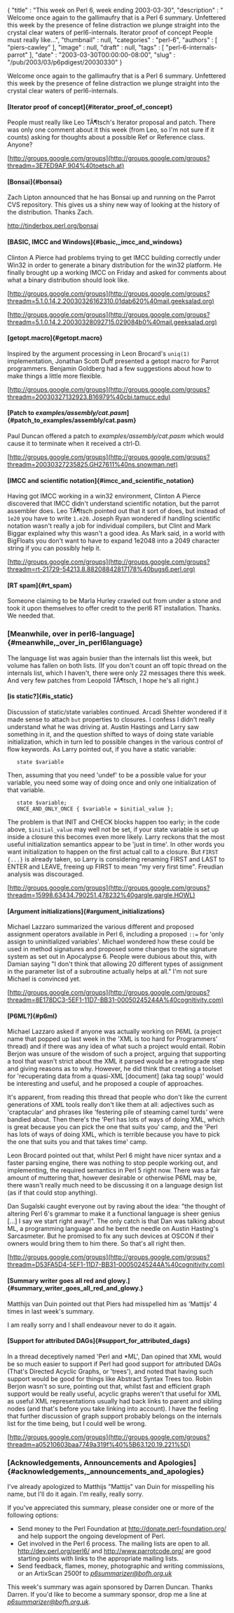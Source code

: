 {
   "title" : "This week on Perl 6, week ending 2003-03-30",
   "description" : " Welcome once again to the gallimaufry that is a Perl 6 summary. Unfettered this week by the presence of feline distraction we plunge straight into the crystal clear waters of perl6-internals. Iterator proof of concept People must really like...",
   "thumbnail" : null,
   "categories" : "perl-6",
   "authors" : [
      "piers-cawley"
   ],
   "image" : null,
   "draft" : null,
   "tags" : [
      "perl-6-internals-parrot"
   ],
   "date" : "2003-03-30T00:00:00-08:00",
   "slug" : "/pub/2003/03/p6pdigest/20030330"
}





Welcome once again to the gallimaufry that is a Perl 6 summary.
Unfettered this week by the presence of feline distraction we plunge
straight into the crystal clear waters of perl6-internals.

#### [Iterator proof of concept]{#iterator_proof_of_concept}

People must really like Leo TÃ¶tsch's Iterator proposal and patch. There
was only one comment about it this week (from Leo, so I'm not sure if it
counts) asking for thoughts about a possible Ref or Reference class.
Anyone?

[http://groups.google.com/groups](http://groups.google.com/groups?threadm=3E7ED9AF.904%40toetsch.at)

#### [Bonsai]{#bonsai}

Zach Lipton announced that he has Bonsai up and running on the Parrot
CVS repository. This gives us a shiny new way of looking at the history
of the distribution. Thanks Zach.

<http://tinderbox.perl.org/bonsai>

#### [BASIC, IMCC and Windows]{#basic,_imcc_and_windows}

Clinton A Pierce had problems trying to get IMCC building correctly
under Win32 in order to generate a binary distribution for the win32
platform. He finally brought up a working IMCC on Friday and asked for
comments about what a binary distribution should look like.

[http://groups.google.com/groups](http://groups.google.com/groups?threadm=5.1.0.14.2.20030326162310.01dab620%40mail.geeksalad.org)

[http://groups.google.com/groups](http://groups.google.com/groups?threadm=5.1.0.14.2.20030328092715.029084b0%40mail.geeksalad.org)

#### [getopt.macro]{#getopt.macro}

Inspired by the argument processing in Leon Brocard's `uniq(1)`
implementation, Jonathan Scott Duff presented a getopt macro for Parrot
programmers. Benjamin Goldberg had a few suggestions about how to make
things a little more flexible.

[http://groups.google.com/groups](http://groups.google.com/groups?threadm=20030327132923.B16979%40cbi.tamucc.edu)

#### [Patch to *examples/assembly/cat.pasm*]{#patch_to_examples/assembly/cat.pasm}

Paul Duncan offered a patch to *examples/assembly/cat.pasm* which would
cause it to terminate when it received a ctrl-D.

[http://groups.google.com/groups](http://groups.google.com/groups?threadm=20030327235825.GH27611%40ns.snowman.net)

#### [IMCC and scientific notation]{#imcc_and_scientific_notation}

Having got IMCC working in a win32 environment, Clinton A Pierce
discovered that IMCC didn't understand scientific notation, but the
parrot assembler does. Leo TÃ¶tsch pointed out that it sort of does, but
instead of `1e20` you have to write `1.e20`. Joseph Ryan wondered if
handling scientific notation wasn't really a job for individual
compilers, but Clint and Mark Biggar explained why this wasn't a good
idea. As Mark said, in a world with BigFloats you don't want to have to
expand 1e2048 into a 2049 character string if you can possibly help it.

[http://groups.google.com/groups](http://groups.google.com/groups?threadm=rt-21729-54213.8.88208842817178%40bugs6.perl.org)

#### [RT spam]{#rt_spam}

Someone claiming to be Marla Hurley crawled out from under a stone and
took it upon themselves to offer credit to the perl6 RT installation.
Thanks. We needed that.

### [Meanwhile, over in perl6-language]{#meanwhile,_over_in_perl6language}

The language list was again busier than the internals list this week,
but volume has fallen on both lists. (If you don't count an off topic
thread on the internals list, which I haven't, there were only 22
messages there this week. And very few patches from Leopold TÃ¶tsch, I
hope he's all right.)

#### [is static?]{#is_static}

Discussion of static/state variables continued. Arcadi Shehter wondered
if it made sense to attach `but` properties to closures. I confess I
didn't really understand what he was driving at. Austin Hastings and
Larry saw something in it, and the question shifted to ways of doing
state variable initialization, which in turn led to possible changes in
the various control of flow keywords. As Larry pointed out, if you have
a static variable:

       state $variable

Then, assuming that you need 'undef' to be a possible value for your
variable, you need some way of doing once and only one initialization of
that variable.

       state $variable;
       ONCE_AND_ONLY_ONCE { $variable = $initial_value };

The problem is that INIT and CHECK blocks happen too early; in the code
above, `$initial_value` may well not be set, if your state variable is
set up inside a closure this becomes even more likely. Larry reckons
that the most useful initialization semantics appear to be 'just in
time'. In other words you want initialization to happen on the first
actual call to a closure. But `FIRST {...}` is already taken, so Larry
is considering renaming FIRST and LAST to ENTER and LEAVE, freeing up
FIRST to mean "my very first time". Freudian analysis was discouraged.

[http://groups.google.com/groups](http://groups.google.com/groups?threadm=15998.63434.790251.478232%40gargle.gargle.HOWL)

#### [Argument initializations]{#argument_initializations}

Michael Lazzaro summarized the various different and proposed assignment
operators available in Perl 6, including a proposed `::=` for 'only
assign to uninitialized variables'. Michael wondered how these could be
used in method signatures and proposed some changes to the signature
system as set out in Apocalypse 6. People were dubious about this, with
Damian saying "I don't think that allowing 20 different types of
assignment in the parameter list of a subroutine actually helps at all."
I'm not sure Michael is convinced yet.

[http://groups.google.com/groups](http://groups.google.com/groups?threadm=8E178DC3-5EF1-11D7-BB31-00050245244A%40cognitivity.com)

#### [P6ML?]{#p6ml}

Michael Lazzaro asked if anyone was actually working on P6ML (a project
name that popped up last week in the 'XML is too hard for Programmers'
thread) and if there was any idea of what such a project would entail.
Robin Berjon was unsure of the wisdom of such a project, arguing that
supporting a tool that wasn't strict about the XML it parsed would be a
retrograde step and giving reasons as to why. However, he did think that
creating a toolset for 'recuperating data from a quasi-XML \[document\]
(aka tag soup)' would be interesting and useful, and he proposed a
couple of approaches.

It's apparent, from reading this thread that people who don't like the
current generations of XML tools really don't like them at all:
adjectives such as 'craptacular' and phrases like 'festering pile of
steaming camel turds' were bandied about. Then there's the 'Perl has
lots of ways of doing XML, which is great because you can pick the one
that suits you' camp, and the 'Perl has lots of ways of doing XML, which
is terrible because you have to pick the one that suits you and that
takes time' camp.

Leon Brocard pointed out that, whilst Perl 6 might have nicer syntax and
a faster parsing engine, there was nothing to stop people working out,
and implementing, the required semantics in Perl 5 right now. There was
a fair amount of muttering that, however desirable or otherwise P6ML may
be, there wasn't really much need to be discussing it on a language
design list (as if that could stop anything).

Dan Sugalski caught everyone out by raving about the idea: "the thought
of altering Perl 6's grammar to make it a functional language is sheer
genius \[...\] I say we start right away!". The only catch is that Dan
was talking about ML, a programming language and he bent the needle on
Austin Hasting's Sarcasmeter. But he promised to fix any such devices at
OSCON if their owners would bring them to him there. So that's all right
then.

[http://groups.google.com/groups](http://groups.google.com/groups?threadm=D53FA5D4-5EF1-11D7-BB31-00050245244A%40cognitivity.com)

#### [Summary writer goes all red and glowy.]{#summary_writer_goes_all_red_and_glowy.}

Matthijs van Duin pointed out that Piers had misspelled him as 'Mattijs'
4 times in last week's summary.

I am really sorry and I shall endeavour never to do it again.

#### [Support for attributed DAGs]{#support_for_attributed_dags}

In a thread deceptively named 'Perl and \*ML', Dan opined that XML would
be so much easier to support if Perl had good support for attributed
DAGs (That's Directed Acyclic Graphs, or 'trees'), and noted that having
such support would be good for things like Abstract Syntax Trees too.
Robin Berjon wasn't so sure, pointing out that, whilst fast and
efficient graph support would be really useful, acyclic graphs weren't
that useful for XML as useful XML representations usually had back links
to parent and sibling nodes (and that's before you take linking into
account). I have the feeling that further discussion of graph support
probably belongs on the internals list for the time being, but I could
well be wrong.

[http://groups.google.com/groups](http://groups.google.com/groups?threadm=a05210603baa7749a319f%40%5B63.120.19.221%5D)

### [Acknowledgements, Announcements and Apologies]{#acknowledgements,_announcements_and_apologies}

I've already apologized to Matthijs "Mattijs" van Duin for misspelling
his name, but I'll do it again. I'm really, really sorry.

If you've appreciated this summary, please consider one or more of the
following options:

-   Send money to the Perl Foundation at
    <http://donate.perl-foundation.org/> and help support the ongoing
    development of Perl.
-   Get involved in the Perl 6 process. The mailing lists are open to
    all. <http://dev.perl.org/perl6/> and <http://www.parrotcode.org/>
    are good starting points with links to the appropriate mailing
    lists.
-   Send feedback, flames, money, photographic and writing commissions,
    or an ArtixScan 2500f to *<p6summarizer@bofh.org.uk>*

This week's summary was again sponsored by Darren Duncan. Thanks Darren.
If you'd like to become a summary sponsor, drop me a line at
*<p6summarizer@bofh.org.uk>*.



